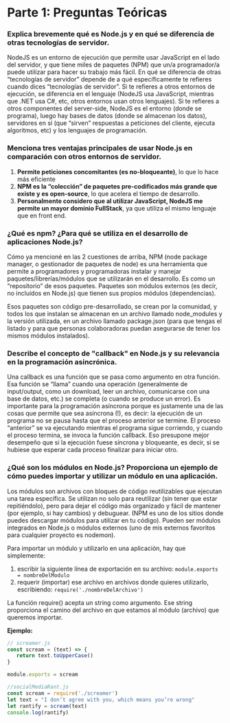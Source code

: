 # Parte 1: Preguntas Teóricas

### Explica brevemente qué es Node.js y en qué se diferencia de otras tecnologías de servidor.

NodeJS es un entorno de ejecución que permite usar JavaScript en el lado del servidor, y que tiene miles de paquetes (NPM) que un/a programador/a puede utilizar para hacer su trabajo más fácil. En qué se diferencia de otras “tecnologías de servidor” depende de a qué específicamente te refieres cuando dices “tecnologías de servidor”. Si te refieres a otros entornos de ejecución, se diferencia en el lenguaje (NodeJS usa JavaScript, mientras que .NET usa C#, etc, otros entornos usan otros lenguajes). Si te refieres a otros componentes del server-side, NodeJS es el entorno (donde se programa), luego hay bases de datos (donde se almacenan los datos), servidores en sí (que “sirven” respuestas a peticiones del cliente, ejecuta algoritmos, etc) y los lenguajes de programación.

### Menciona tres ventajas principales de usar Node.js en comparación con otros entornos de servidor.

1. **Permite peticiones concomitantes (es no-bloqueante)**, lo que lo hace más eficiente
2. **NPM es la “colección” de paquetes pre-codificados más grande que existe y es open-source**, lo que acelera el tiempo de desarrollo.
3. **Personalmente considero que al utilizar JavaScript, NodeJS me permite un mayor dominio FullStack**, ya que utiliza el mismo lenguaje que en front end.

### ¿Qué es npm? ¿Para qué se utiliza en el desarrollo de aplicaciones Node.js?

Cómo ya mencioné en las 2 cuestiones de arriba, NPM (node package manager, o gestionador de paquetes de node) es una herramienta que permite a programadores y programadoras instalar y manejar paquetes/librerías/módulos que se utilizarán en el desarrollo. Es como un “repositorio” de esos paquetes. Paquetes son módulos externos (es decir, no incluídos en Node.js) que tienen sus propios módulos (dependencias).

Esos paquetes son código pre-desarrollado, se crean por la comunidad, y todos los que instalan se almacenan en un archivo llamado node_modules y la versión utilizada, en un archivo llamado package.json (para que tengas el listado y para que personas colaboradoras puedan asegurarse de tener los mismos módulos instalados).

### Describe el concepto de "callback" en Node.js y su relevancia en la programación asincrónica.

Una callback es una función que se pasa como argumento en otra función. Esa función se “llama” cuando una operación (generalmente de input/output, como un download, leer un archivo, comunicarse con una base de datos, etc.) se completa (o cuando se produce un error). Es importante para la programación asíncrona porque es justamente una de las cosas que permite que sea asíncrona (!), es decir: la ejecución de un programa no se pausa hasta que el proceso anterior se termine. El proceso “anterior” se va ejecutando mientras el programa sigue corriendo, y cuando el proceso termina, se invoca la función callback. Eso presupone mejor desempeño que si la ejecución fuese síncrona y bloqueante, es decir, si se hubiese que esperar cada proceso finalizar para iniciar otro.

### ¿Qué son los módulos en Node.js? Proporciona un ejemplo de cómo puedes importar y utilizar un módulo en una aplicación.

Los módulos son archivos con bloques de código reutilizables que ejecutan una tarea específica. Se utilizan no solo para reutilizar (sin tener que estar repitiéndolo), pero para dejar el código más organizado y fácil de mantener (por ejemplo, si hay cambios) y debuguear. (NPM es uno de los sitios donde puedes descargar módulos para utilizar en tu código). Pueden ser módulos integrados en Node.js o módulos externos (uno de mis externos favoritos para cualquier proyecto es nodemon).

Para importar un módulo y utilizarlo en una aplicación, hay que simplemente:

1. escribir la siguiente línea de exportación en su archivo: `module.exports = nombreDelModulo`
2. requerir (importar) ese archivo en archivos donde quieres utilizarlo, escribiendo: `require('./nombreDelArchivo')`

La función require() acepta un string como argumento. Ese string proporciona el camino del archivo en que estamos al módulo (archivo) que queremos importar.

**Ejemplo:**

```javascript
// screamer.js
const scream = (text) => {
   return text.toUpperCase()
}

module.exports = scream

//socialMediaRant.js
const scream = require('./screamer')
let text = "I don’t agree with you, which means you’re wrong"
let rantify = scream(text)
console.log(rantify)
